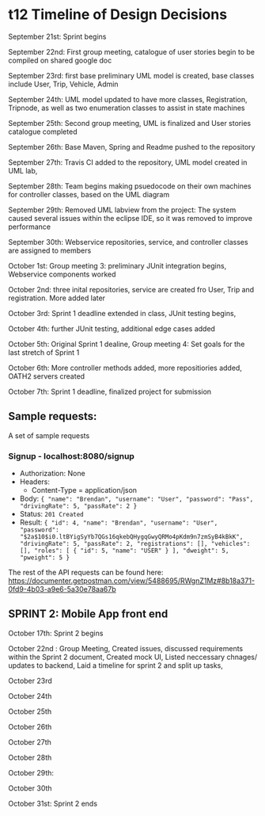 # t12 Timeline of Design Decisions

September 21st: Sprint begins

September 22nd: First group meeting, catalogue of user stories begin to be compiled on shared google doc

September 23rd: first base preliminary UML model is created, base classes include User, Trip, Vehicle, Admin

September 24th: UML model updated to have more classes, Registration, Tripnode, as well as two enumeration classes to assist in state machines 

September 25th: Second group meeting, UML is finalized and User stories catalogue completed 

September 26th: Base Maven, Spring and Readme pushed to the repository 

September 27th: Travis CI added to the repository, UML model created in UML lab, 

September 28th: Team begins making psuedocode on their own machines for controller classes, based on the UML diagram

September 29th: Removed UML labview from the project: The system caused several issues within the eclipse IDE, so it was removed to improve 
performance

September 30th: Webservice repositories, service, and controller classes are assigned to members  

October 1st: Group meeting 3: preliminary JUnit integration begins, Webservice components worked  

October 2nd: three inital repositories, service  are created fro User, Trip and registration. More added later 

October 3rd: Sprint 1 deadline extended in class, JUnit testing begins, 

October 4th: further JUnit testing, additional edge cases added

October 5th: Original Sprint 1 dealine, Group meeting 4: Set goals for the last stretch of Sprint 1 

October 6th: More controller methods added, more repositiories added, OATH2 servers created 

October 7th: Sprint 1 deadline, finalized project for submission 

## Sample requests:
A set of sample requests

### Signup - localhost:8080/signup
- Authorization: None
- Headers: 
  - Content-Type = application/json
- Body:
`{
	"name": "Brendan",
    "username": "User",
    "password": "Pass",
    "drivingRate": 5,
    "passRate": 2
}`
- Status: `201 Created`
- Result:
`
{
    "id": 4,
    "name": "Brendan",
    "username": "User",
    "password": "$2a$10$i0.ltBYigSyYb7QGs16qkebQHygqGwyQRMo4pKdm9n7zmSyB4kBkK",
    "drivingRate": 5,
    "passRate": 2,
    "registrations": [],
    "vehicles": [],
    "roles": [
        {
            "id": 5,
            "name": "USER"
        }
    ],
    "dweight": 5,
    "pweight": 5
}
`

The rest of the API requests can be found here:
https://documenter.getpostman.com/view/5488695/RWgnZ1Mz#8b18a371-0fd9-4b03-a9e6-5a30e78aa67b



## SPRINT 2: Mobile App front end

October 17th: Sprint 2 begins 

October 22nd : Group Meeting, Created issues, discussed requirements within the Sprint 2 document, Created mock UI, Listed neccessary chnages/ updates to backend, Laid a timeline for sprint 2 and split up tasks,  

October 23rd

October 24th

October 25th

October 26th

October 27th

October 28th

October 29th: 

October 30th

October 31st: Sprint 2 ends 
